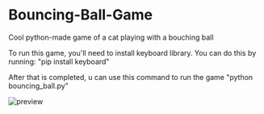 # Bouncing-Ball-Game
Cool python-made game of a cat playing with a bouching ball 

To run this game, you'll need to install keyboard library. You can do this by running: "pip install keyboard"

After that is completed, u can use this command to run the game "python bouncing_ball.py"

![preview](https://imgur.com/yomgrDK.png)
